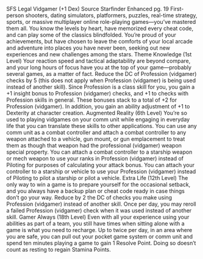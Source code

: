 
SFS Legal Vidgamer (+1 Dex)
Source Starfinder Enhanced pg. 19
First-person shooters, dating simulators, platformers, puzzles, real-time strategy, sports, or massive multiplayer online role-playing games—you’ve mastered them all. You know the levels by heart, have memorized every cheat code, and can play some of the classics blindfolded. You’re proud of your achievements, but have chosen to leave the comforts of your local arcade and adventure into places you have never been, seeking out new experiences and new challenges among the stars.
Theme Knowledge (1st Level)
Your reaction speed and tactical adaptability are beyond compare, and your long hours of focus have you at the top of your game—probably several games, as a matter of fact. Reduce the DC of Profession (vidgamer) checks by 5 (this does not apply when Profession (vidgamer) is being used instead of another skill). Since Profession is a class skill for you, you gain a +1 insight bonus to Profession (vidgamer) checks, and +1 to checks with Profession skills in general. These bonuses stack to a total of +2 for Profession (vidgamer). In addition, you gain an ability adjustment of +1 to Dexterity at character creation.
Augmented Reality (6th Level)
You’re so used to playing vidgames on your comm unit while engaging in everyday life that you can translate these skills to other applications. You can use any comm unit as a combat controller and attach a combat controller to any weapon attached to a vehicle, gun mount, or gun emplacement to treat them as though that weapon had the professional (vidgamer) weapon special property. You can attach a combat controller to a starship weapon or mech weapon to use your ranks in Profession (vidgamer) instead of Piloting for purposes of calculating your attack bonus. You can attach your controller to a starship or vehicle to use your Profession (vidgamer) instead of Piloting to pilot a starship or pilot a vehicle.
Extra Life (12th Level)
The only way to win a game is to prepare yourself for the occasional setback, and you always have a backup plan or cheat code ready in case things don’t go your way. Reduce by 2 the DC of checks you make using Profession (vidgamer) instead of another skill. Once per day, you may reroll a failed Profession (vidgamer) check when it was used instead of another skill.
Gamer Always (18th Level)
Even with all your experience using your abilities as part of a team, you still have times when sitting alone with a game is what you need to recharge. Up to twice per day, in an area where you are safe, you can pull out your pocket game system or comm unit and spend ten minutes playing a game to gain 1 Resolve Point. Doing so doesn’t count as resting to regain Stamina Points.

